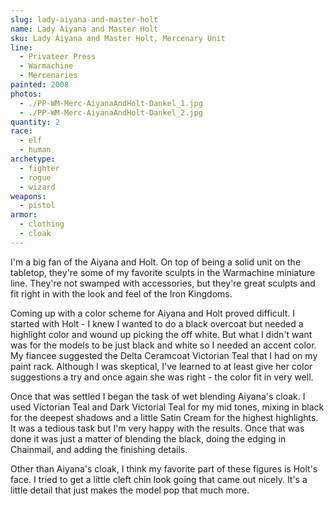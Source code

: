 ```yaml
---
slug: lady-aiyana-and-master-holt
name: Lady Aiyana and Master Holt
sku: Lady Aiyana and Master Holt, Mercenary Unit
line:
  - Privateer Press
  - Warmachine
  - Mercenaries
painted: 2008
photos:
  - ./PP-WM-Merc-AiyanaAndHolt-Dankel_1.jpg
  - ./PP-WM-Merc-AiyanaAndHolt-Dankel_2.jpg
quantity: 2
race:
  - elf
  - human
archetype:
  - fighter
  - rogue
  - wizard
weapons:
  - pistol
armor:
  - clothing
  - cloak
---
```


I'm a big fan of the Aiyana and Holt. On top of being a solid unit on the tabletop, they're some of my favorite sculpts in the Warmachine miniature line. They're not swamped with accessories, but they're great sculpts and fit right in with the look and feel of the Iron Kingdoms.

Coming up with a color scheme for Aiyana and Holt proved difficult. I started with Holt - I knew I wanted to do a black overcoat but needed a highlight color and wound up picking the off white. But what I didn't want was for the models to be just black and white so I needed an accent color. My fiancee suggested the Delta Ceramcoat Victorian Teal that I had on my paint rack. Although I was skeptical, I've learned to at least give her color suggestions a try and once again she was right - the color fit in very well.

Once that was settled I began the task of wet blending Aiyana's cloak. I used Victorian Teal and Dark Victorial Teal for my mid tones, mixing in black for the deepest shadows and a little Satin Cream for the highest highlights. It was a tedious task but I'm very happy with the results. Once that was done it was just a matter of blending the black, doing the edging in Chainmail, and adding the finishing details.

Other than Aiyana's cloak, I think my favorite part of these figures is Holt's face. I tried to get a little cleft chin look going that came out nicely. It's a little detail that just makes the model pop that much more.
